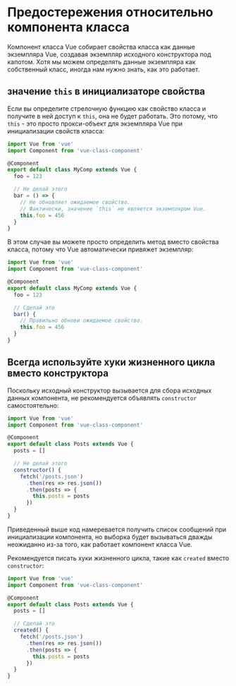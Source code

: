# Предостережения относительно компонента класса

Компонент класса Vue собирает свойства класса как данные экземпляра Vue, создавая экземпляр исходного конструктора под капотом. Хотя мы можем определять данные экземпляра как собственный класс, иногда нам нужно знать, как это работает.

## значение `this` в инициализаторе свойства

Если вы определите стрелочную функцию как свойство класса и получите в ней доступ к `this`, она не будет работать. Это потому, что `this` - это просто прокси-объект для экземпляра Vue при инициализации свойств класса:

```js
import Vue from 'vue'
import Component from 'vue-class-component'

@Component
export default class MyComp extends Vue {
  foo = 123

  // Не делай этого
  bar = () => {
    // Не обновляет ожидаемое свойство.
    // Фактически, значение `this` не является экземпляром Vue.
    this.foo = 456
  }
}
```

В этом случае вы можете просто определить метод вместо свойства класса, потому что Vue автоматически привяжет экземпляр:

```js
import Vue from 'vue'
import Component from 'vue-class-component'

@Component
export default class MyComp extends Vue {
  foo = 123

  // Сделай это
  bar() {
    // Правильно обнови ожидаемое свойство.
    this.foo = 456
  }
}
```

## Всегда используйте хуки жизненного цикла вместо конструктора

Поскольку исходный конструктор вызывается для сбора исходных данных компонента, не рекомендуется объявлять `constructor` самостоятельно:

```js
import Vue from 'vue'
import Component from 'vue-class-component'

@Component
export default class Posts extends Vue {
  posts = []

  // Не делай этого
  constructor() {
    fetch('/posts.json')
      .then(res => res.json())
      .then(posts => {
        this.posts = posts
      })
  }
}
```

Приведенный выше код намеревается получить список сообщений при инициализации компонента, но выборка будет вызываться дважды неожиданно из-за того, как работает компонент класса Vue.

Рекомендуется писать хуки жизненного цикла, такие как `created` вместо `constructor`:

```js
import Vue from 'vue'
import Component from 'vue-class-component'

@Component
export default class Posts extends Vue {
  posts = []

  // Сделай это
  created() {
    fetch('/posts.json')
      .then(res => res.json())
      .then(posts => {
        this.posts = posts
      })
  }
}
```